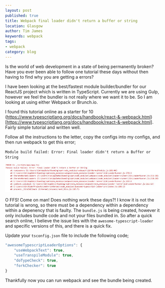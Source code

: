 ```yaml
---
layout: post
published: true
title: Webpack final loader didn't return a buffer or string
location: Glasgow
author: Tim James
keywords: webpack
tags:
- webpack
category: blog
---
```


Is the world of web development in a state of being permanently broken? Have you ever been able to follow one tutorial these days without then having to find why you are getting a errors?

I have been looking at the best/fastest module builder/bundler for our ReactJS project which is written in TypeScript. Currently we are using Gulp, however we feel the bundler is not really where we want it to be.
So I am looking at using either Webpack or Brunch.io.

I found this tutorial online as a starter for 10 (https://www.typescriptlang.org/docs/handbook/react-&-webpack.html)[https://www.typescriptlang.org/docs/handbook/react-&-webpack.html]. Fairly simple tutorial and written well.

Follow all the instructions to the letter, copy the configs into my configs, and then run webpack to get this error;

`Module build failed: Error: Final loader didn't return a Buffer or String`

![webpack](/img/webpack/failedtoloadfinal.jpg)

<!--excerpt-->

O FFS! Come on man! Does nothing work these days?! I know it is not the tutorial is wrong, so there must be a dependency within a dependency within a depenency that is faulty. The `bundle.js` is being created, however it only includes bundle code and not your files bundled in.
So after a quick search online, I believe the issue lies with the `awesome-typescript-loader` and specific versions of this, and there is a quick fix.

Update your `tsconfig.json` file to include the following code;

```typescript
"awesomeTypescriptLoaderOptions": {
    "useWebpackText": true,
    "useTranspileModule": true,
    "doTypeCheck": true,
    "forkChecker": true
}
```

Thankfully now you can run webpack and see the bundle being created.